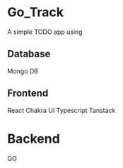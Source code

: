 # Go_Track
A simple TODO app using
## Database
Mongo DB
## Frontend
React
Chakra UI
Typescript
Tanstack
# Backend
GO